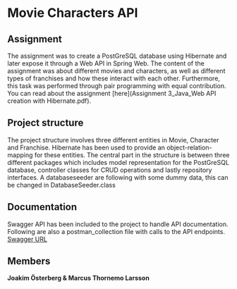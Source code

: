 # Movie Characters API

## Assignment

The assignment was to create a PostGreSQL database using Hibernate and later expose it through a Web API in Spring Web. The content of the assignment was about different movies and characters, as well as different types of franchises and how these interact with each other. Furthermore, this task was performed through pair programming with equal contribution. You can read about the assignment [here](Assignment 3_Java_Web API creation with Hibernate.pdf).

## Project structure

The project structure involves three different entities in Movie, Character and Franchise. Hibernate has been used to provide an object-relation-mapping for these entities. The central part in the structure is between three different packages which includes model representation for the PostGreSQL database, controller classes for CRUD operations and lastly repository interfaces. A databaseseeder are following with some dummy data, this can be changed in DatabaseSeeder.class

## Documentation
Swagger API has been included to the project to handle API documentation. Following are also a postman_collection file with calls to the API endpoints. [Swagger URL](http://localhost:8080/swagger-ui.html)

## Members
**Joakim Österberg & Marcus Thornemo Larsson**
